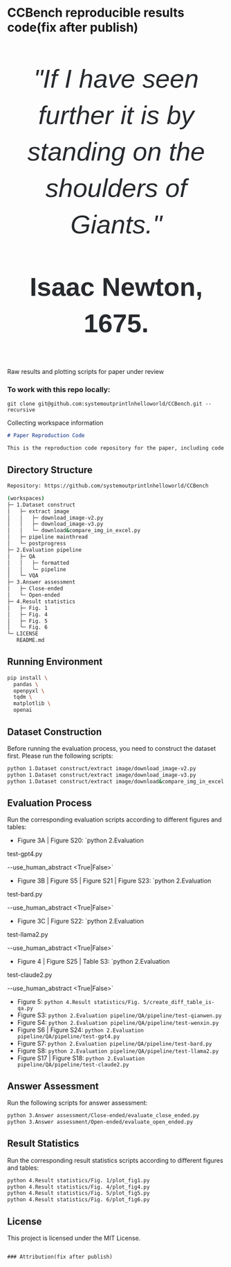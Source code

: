 # CCBench reproducible results code(fix after publish)
<div style="text-align: center; font-family: sans-serif; font-size: 60px; line-height: 1.4; color: #272a2e;">
    <p><em>"If I have seen further it is by standing on the shoulders of Giants."</em></p>
    <p><strong>Isaac Newton, 1675.</strong></p>
</div>



Raw results and plotting scripts for paper under review

### To work with this repo locally:
```
git clone git@github.com:systemoutprintlnhelloworld/CCBench.git --recursive
```
Collecting workspace information

```markdown
# Paper Reproduction Code

This is the reproduction code repository for the paper, including code for dataset construction, evaluation process, answer assessment, and result statistics. By running these codes, you can reproduce the conclusions and charts in the paper.
```
## Directory Structure

```bash
Repository: https://github.com/systemoutprintlnhelloworld/CCBench

(workspaces)
├─ 1.Dataset construct
│   ├─ extract image
│   │   ├─ download_image-v2.py
│   │   ├─ download_image-v3.py
│   │   └─ download&compare_img_in_excel.py
│   ├─ pipeline mainthread
│   └─ postprogress
├─ 2.Evaluation pipeline
│   ├─ QA
│   │   ├─ formatted
│   │   └─ pipeline
│   └─ VQA
├─ 3.Answer assessment
│   ├─ Close-ended
│   └─ Open-ended
├─ 4.Result statistics
│   ├─ Fig. 1
│   ├─ Fig. 4
│   ├─ Fig. 5
│   └─ Fig. 6
└─ LICENSE
   README.md
```

## Running Environment

```sh
pip install \
  pandas \
  openpyxl \
  tqdm \
  matplotlib \
  openai
```

## Dataset Construction

Before running the evaluation process, you need to construct the dataset first. Please run the following scripts:

```sh
python 1.Dataset construct/extract image/download_image-v2.py
python 1.Dataset construct/extract image/download_image-v3.py
python 1.Dataset construct/extract image/download&compare_img_in_excel.py
```

## Evaluation Process

Run the corresponding evaluation scripts according to different figures and tables:

- Figure 3A | Figure S20: `python 2.Evaluation 

test-gpt4.py

 --use_human_abstract <True|False>`
- Figure 3B | Figure S5 | Figure S21 | Figure S23: `python 2.Evaluation 

test-bard.py

 --use_human_abstract <True|False>`
- Figure 3C | Figure S22: `python 2.Evaluation 

test-llama2.py

 --use_human_abstract <True|False>`
- Figure 4 | Figure S25 | Table S3: `python 2.Evaluation 

test-claude2.py

 --use_human_abstract <True|False>`
- Figure 5: `python 4.Result statistics/Fig. 5/create_diff_table_is-qa.py`
- Figure S3: `python 2.Evaluation pipeline/QA/pipeline/test-qianwen.py`
- Figure S4: `python 2.Evaluation pipeline/QA/pipeline/test-wenxin.py`
- Figure S6 | Figure S24: `python 2.Evaluation pipeline/QA/pipeline/test-gpt4.py`
- Figure S7: `python 2.Evaluation pipeline/QA/pipeline/test-bard.py`
- Figure S8: `python 2.Evaluation pipeline/QA/pipeline/test-llama2.py`
- Figure S17 | Figure S18: `python 2.Evaluation pipeline/QA/pipeline/test-claude2.py`

## Answer Assessment

Run the following scripts for answer assessment:

```sh
python 3.Answer assessment/Close-ended/evaluate_close_ended.py
python 3.Answer assessment/Open-ended/evaluate_open_ended.py
```

## Result Statistics

Run the corresponding result statistics scripts according to different figures and tables:

```sh
python 4.Result statistics/Fig. 1/plot_fig1.py
python 4.Result statistics/Fig. 4/plot_fig4.py
python 4.Result statistics/Fig. 5/plot_fig5.py
python 4.Result statistics/Fig. 6/plot_fig6.py
```

## License

This project is licensed under the MIT License.
```

### Attribution(fix after publish)
```
```
